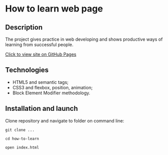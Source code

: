 # How to learn web page

## Description

The project gives practice in web developing and shows productive ways of learning from successful people.

[Click to view site on GitHub Pages](https://timurgain.github.io/how-to-learn/)

## Technologies

- HTML5 and semantic tags;
- CSS3 and flexbox, position, animation;
- Block Element Modifier methodology.

## Installation and launch

Clone repository and navigate to folder on command line:
```
git clone ...
```

```
cd how-to-learn
```

```
open index.html
```
